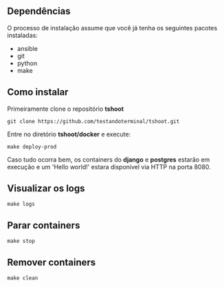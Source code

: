 
## Dependências

O processo de instalação assume que você já tenha os seguintes pacotes instaladas:

- ansible
- git
- python
- make


## Como instalar

Primeiramente clone o repositório **tshoot**

    git clone https://github.com/testandoterminal/tshoot.git
    
Entre no diretório **tshoot/docker** e execute:

    make deploy-prod

Caso tudo ocorra bem, os containers do **django** e **postgres** estarão em execução e um 'Hello world!' estara disponivel via HTTP na porta 8080.

## Visualizar os logs

    make logs
    
## Parar containers

    make stop

## Remover containers

    make clean

